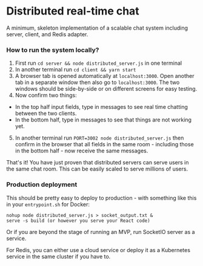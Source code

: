 # Distributed real-time chat
A minimum, skeleton implementation of a scalable chat system including server, client, and Redis adapter.

### How to run the system locally?

1. First run `cd server && node distributed_server.js` in one terminal
2. In another terminal run `cd client && yarn start`
3. A browser tab is opened automatically at `localhost:3000`. Open another tab in a separate window then also go to `localhost:3000`. The two windows should be side-by-side or on different screens for easy testing.
4. Now confirm two things:
- In the top half input fields, type in messages to see real time chatting between the two clients.
- In the bottom half, type in messages to see that things are not working yet.
5. In another terminal run `PORT=3002 node distributed_server.js` then confirm in the browser that all fields in the same room - including those in the bottom half - now receive the same messages.

That's it! You have just proven that distributed servers can serve users in the same chat room. This can be easily scaled to serve millions of users.

### Production deployment
This should be pretty easy to deploy to production - with something like this in your `entrypoint.sh` for Docker:
```
nohup node distributed_server.js > socket_output.txt &
serve -s build (or however you serve your React code)
```
Or if you are beyond the stage of running an MVP, run SocketIO server as a service.

For Redis, you can either use a cloud service or deploy it as a Kubernetes service in the same cluster if you have to.
